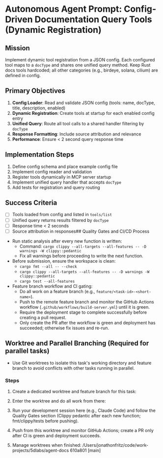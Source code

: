 # Autonomous Agent Prompt: Config-Driven Documentation Query Tools (Dynamic Registration)

## Mission
Implement dynamic tool registration from a JSON config. Each configured tool maps to a `docType` and shares one unified query method. Keep Rust docs tools hardcoded; all other categories (e.g., birdeye, solana, cilium) are defined in config.

## Primary Objectives
1. **Config Loader**: Read and validate JSON config (tools: name, docType, title, description, enabled)
2. **Dynamic Registration**: Create tools at startup for each enabled config entry
3. **Unified Query**: Route all tool calls to a shared handler filtering by `docType`
4. **Response Formatting**: Include source attribution and relevance
5. **Performance**: Ensure < 2 second query response time

## Implementation Steps
1. Define config schema and place example config file
2. Implement config reader and validation
3. Register tools dynamically in MCP server startup
4. Implement unified query handler that accepts `docType`
5. Add tests for registration and query routing

## Success Criteria
- [ ] Tools loaded from config and listed in `tools/list`
- [ ] Unified query returns results filtered by `docType`
- [ ] Response time < 2 seconds
- [ ] Source attribution in responses## Quality Gates and CI/CD Process

- Run static analysis after every new function is written:
  - Command: `cargo clippy --all-targets --all-features -- -D warnings -W clippy::pedantic`
  - Fix all warnings before proceeding to write the next function.
- Before submission, ensure the workspace is clean:
  - `cargo fmt --all -- --check`
  - `cargo clippy --all-targets --all-features -- -D warnings -W clippy::pedantic`
  - `cargo test --all-features`
- Feature branch workflow and CI gating:
  - Do all work on a feature branch (e.g., `feature/<task-id>-<short-name>`).
  - Push to the remote feature branch and monitor the GitHub Actions workflow (`.github/workflows/build-server.yml`) until it is green.
  - Require the deployment stage to complete successfully before creating a pull request.
  - Only create the PR after the workflow is green and deployment has succeeded; otherwise fix issues and re-run.
## Worktree and Parallel Branching (Required for parallel tasks)

- Use Git worktrees to isolate this task's working directory and feature branch to avoid conflicts with other tasks running in parallel.

### Steps
1. Create a dedicated worktree and feature branch for this task:

2. Enter the worktree and do all work from there:

3. Run your development session here (e.g., Claude Code) and follow the Quality Gates section (Clippy pedantic after each new function; fmt/clippy/tests before pushing).

4. Push from this worktree and monitor GitHub Actions; create a PR only after CI is green and deployment succeeds.

5. Manage worktrees when finished:
/Users/jonathonfritz/code/work-projects/5dlabs/agent-docs  610a801 [main]
